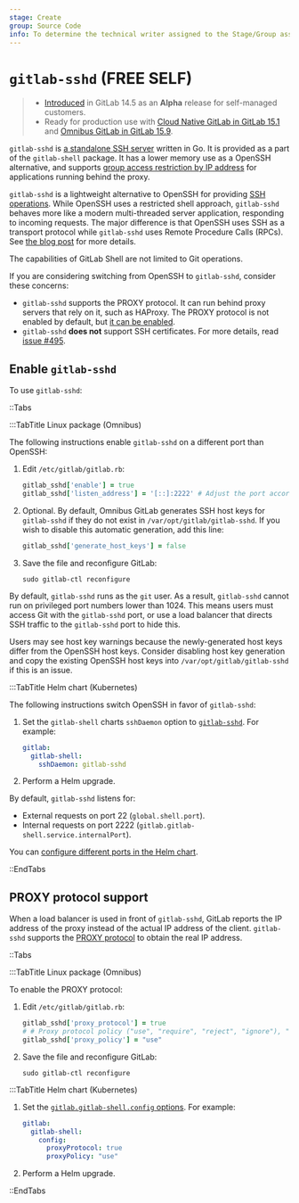```yaml
---
stage: Create
group: Source Code
info: To determine the technical writer assigned to the Stage/Group associated with this page, see https://about.gitlab.com/handbook/product/ux/technical-writing/#assignments
---
```


# `gitlab-sshd` **(FREE SELF)**

> - [Introduced](https://gitlab.com/gitlab-org/gitlab/-/issues/299109) in GitLab 14.5 as an **Alpha** release for self-managed customers.
> - Ready for production use with [Cloud Native GitLab in GitLab 15.1](https://gitlab.com/gitlab-org/charts/gitlab/-/issues/2540) and [Omnibus GitLab in GitLab 15.9](https://gitlab.com/gitlab-org/omnibus-gitlab/-/issues/5937).

`gitlab-sshd` is [a standalone SSH server](https://gitlab.com/gitlab-org/gitlab-shell/-/tree/main/internal/sshd)
written in Go. It is provided as a part of the `gitlab-shell` package. It has a lower memory
use as a OpenSSH alternative, and supports
[group access restriction by IP address](../../user/group/index.md) for applications
running behind the proxy.

`gitlab-sshd` is a lightweight alternative to OpenSSH for providing
[SSH operations](https://gitlab.com/gitlab-org/gitlab-shell/-/blob/71a7f34a476f778e62f8fe7a453d632d395eaf8f/doc/features.md).
While OpenSSH uses a restricted shell approach, `gitlab-sshd` behaves more like a
modern multi-threaded server application, responding to incoming requests. The major
difference is that OpenSSH uses SSH as a transport protocol while `gitlab-sshd` uses Remote Procedure Calls (RPCs). See [the blog post](https://about.gitlab.com/blog/2022/08/17/why-we-have-implemented-our-own-sshd-solution-on-gitlab-sass/) for more details.

The capabilities of GitLab Shell are not limited to Git operations.

If you are considering switching from OpenSSH to `gitlab-sshd`, consider these concerns:

- `gitlab-sshd` supports the PROXY protocol. It can run behind proxy servers that rely
  on it, such as HAProxy. The PROXY protocol is not enabled by default, but [it can be enabled](#proxy-protocol-support).
- `gitlab-sshd` **does not** support SSH certificates. For more details, read
  [issue #495](https://gitlab.com/gitlab-org/gitlab-shell/-/issues/495).

## Enable `gitlab-sshd`

To use `gitlab-sshd`:

::Tabs

:::TabTitle Linux package (Omnibus)

The following instructions enable `gitlab-sshd` on a different port than OpenSSH:

1. Edit `/etc/gitlab/gitlab.rb`:

   ```ruby
   gitlab_sshd['enable'] = true
   gitlab_sshd['listen_address'] = '[::]:2222' # Adjust the port accordingly
   ```

1. Optional. By default, Omnibus GitLab generates SSH host keys for `gitlab-sshd` if
they do not exist in `/var/opt/gitlab/gitlab-sshd`. If you wish to disable this automatic generation, add this line:

   ```ruby
   gitlab_sshd['generate_host_keys'] = false
   ```

1. Save the file and reconfigure GitLab:

   ```shell
   sudo gitlab-ctl reconfigure
   ```

By default, `gitlab-sshd` runs as the `git` user. As a result, `gitlab-sshd` cannot
run on privileged port numbers lower than 1024. This means users must
access Git with the `gitlab-sshd` port, or use a load balancer that
directs SSH traffic to the `gitlab-sshd` port to hide this.

Users may see host key warnings because the newly-generated host keys
differ from the OpenSSH host keys. Consider disabling host key
generation and copy the existing OpenSSH host keys into
`/var/opt/gitlab/gitlab-sshd` if this is an issue.

:::TabTitle Helm chart (Kubernetes)

The following instructions switch OpenSSH in favor of `gitlab-sshd`:

1. Set the `gitlab-shell` charts `sshDaemon` option to
   [`gitlab-sshd`](https://docs.gitlab.com/charts/charts/gitlab/gitlab-shell/index.html#installation-command-line-options).
   For example:

   ```yaml
   gitlab:
     gitlab-shell:
       sshDaemon: gitlab-sshd
   ```

1. Perform a Helm upgrade.

By default, `gitlab-sshd` listens for:

- External requests on port 22 (`global.shell.port`).
- Internal requests on port 2222 (`gitlab.gitlab-shell.service.internalPort`).

You can [configure different ports in the Helm chart](https://docs.gitlab.com/charts/charts/gitlab/gitlab-shell/#configuration).

::EndTabs

## PROXY protocol support

When a load balancer is used in front of `gitlab-sshd`, GitLab reports the IP
address of the proxy instead of the actual IP address of the client. `gitlab-sshd`
supports the [PROXY protocol](https://www.haproxy.org/download/1.8/doc/proxy-protocol.txt) to
obtain the real IP address.

::Tabs

:::TabTitle Linux package (Omnibus)

To enable the PROXY protocol:

1. Edit `/etc/gitlab/gitlab.rb`:

    ```ruby
    gitlab_sshd['proxy_protocol'] = true
    # # Proxy protocol policy ("use", "require", "reject", "ignore"), "use" is the default value
    gitlab_sshd['proxy_policy'] = "use"
    ```

1. Save the file and reconfigure GitLab:

   ```shell
   sudo gitlab-ctl reconfigure
   ```

:::TabTitle Helm chart (Kubernetes)

1. Set the [`gitlab.gitlab-shell.config` options](https://docs.gitlab.com/charts/charts/gitlab/gitlab-shell/index.html#installation-command-line-options). For example:

   ```yaml
   gitlab:
     gitlab-shell:
       config:
         proxyProtocol: true
         proxyPolicy: "use"
   ```

1. Perform a Helm upgrade.

::EndTabs
